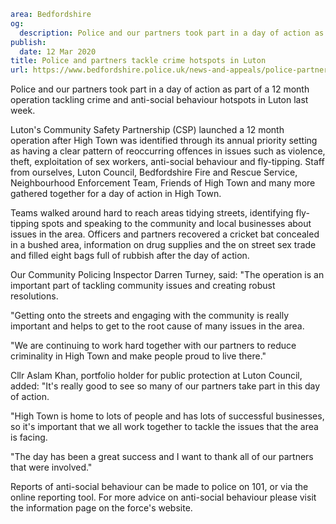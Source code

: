 ```yaml
area: Bedfordshire
og:
  description: Police and our partners took part in a day of action as part of a 12 month operation tackling crime and anti-social behaviour hotspots in Luton last week.
publish:
  date: 12 Mar 2020
title: Police and partners tackle crime hotspots in Luton
url: https://www.bedfordshire.police.uk/news-and-appeals/police-partners-crime-luton-mar20
```

Police and our partners took part in a day of action as part of a 12 month operation tackling crime and anti-social behaviour hotspots in Luton last week.

Luton's Community Safety Partnership (CSP) launched a 12 month operation after High Town was identified through its annual priority setting as having a clear pattern of reoccurring offences in issues such as violence, theft, exploitation of sex workers, anti-social behaviour and fly-tipping. Staff from ourselves, Luton Council, Bedfordshire Fire and Rescue Service, Neighbourhood Enforcement Team, Friends of High Town and many more gathered together for a day of action in High Town.

Teams walked around hard to reach areas tidying streets, identifying fly-tipping spots and speaking to the community and local businesses about issues in the area. Officers and partners recovered a cricket bat concealed in a bushed area, information on drug supplies and the on street sex trade and filled eight bags full of rubbish after the day of action.

Our Community Policing Inspector Darren Turney, said: "The operation is an important part of tackling community issues and creating robust resolutions.

"Getting onto the streets and engaging with the community is really important and helps to get to the root cause of many issues in the area.

"We are continuing to work hard together with our partners to reduce criminality in High Town and make people proud to live there."

Cllr Aslam Khan, portfolio holder for public protection at Luton Council, added: "It's really good to see so many of our partners take part in this day of action.

"High Town is home to lots of people and has lots of successful businesses, so it's important that we all work together to tackle the issues that the area is facing.

"The day has been a great success and I want to thank all of our partners that were involved."

Reports of anti-social behaviour can be made to police on 101, or via the online reporting tool. For more advice on anti-social behaviour please visit the information page on the force's website.
